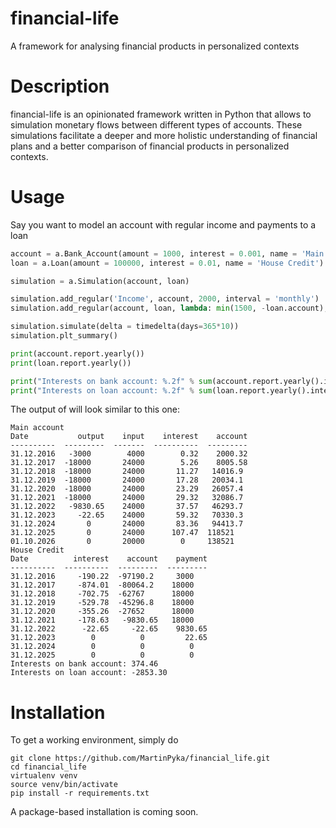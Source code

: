 # financial-life
A framework for analysing financial products in personalized contexts

# Description
financial-life is an opinionated framework written in Python that allows to simulation monetary flows between different types of accounts. These simulations facilitate a deeper and more holistic understanding of financial plans and a better comparison of financial products in personalized contexts.

# Usage
Say you want to model an account with regular income and payments to a loan

```python
account = a.Bank_Account(amount = 1000, interest = 0.001, name = 'Main account')
loan = a.Loan(amount = 100000, interest = 0.01, name = 'House Credit')

simulation = a.Simulation(account, loan)

simulation.add_regular('Income', account, 2000, interval = 'monthly')
simulation.add_regular(account, loan, lambda: min(1500, -loan.account), interval = 'monthly')

simulation.simulate(delta = timedelta(days=365*10))
simulation.plt_summary()

print(account.report.yearly())
print(loan.report.yearly())

print("Interests on bank account: %.2f" % sum(account.report.yearly().interest))
print("Interests on loan account: %.2f" % sum(loan.report.yearly().interest))
```  

The output of will look similar to this one:

	Main account
	Date           output    input    interest    account
	----------  ---------  -------  ----------  ---------
	31.12.2016   -3000        4000        0.32    2000.32
	31.12.2017  -18000       24000        5.26    8005.58
	31.12.2018  -18000       24000       11.27   14016.9
	31.12.2019  -18000       24000       17.28   20034.1
	31.12.2020  -18000       24000       23.29   26057.4
	31.12.2021  -18000       24000       29.32   32086.7
	31.12.2022   -9830.65    24000       37.57   46293.7
	31.12.2023     -22.65    24000       59.32   70330.3
	31.12.2024       0       24000       83.36   94413.7
	31.12.2025       0       24000      107.47  118521
	01.10.2026       0       20000        0     138521
	House Credit
	Date          interest    account    payment
	----------  ----------  ---------  ---------
	31.12.2016     -190.22  -97190.2     3000
	31.12.2017     -874.01  -80064.2    18000
	31.12.2018     -702.75  -62767      18000
	31.12.2019     -529.78  -45296.8    18000
	31.12.2020     -355.26  -27652      18000
	31.12.2021     -178.63   -9830.65   18000
	31.12.2022      -22.65     -22.65    9830.65
	31.12.2023        0          0         22.65
	31.12.2024        0          0          0
	31.12.2025        0          0          0
	Interests on bank account: 374.46
	Interests on loan account: -2853.30

# Installation
To get a working environment, simply do

	git clone https://github.com/MartinPyka/financial_life.git
	cd financial_life
	virtualenv venv
	source venv/bin/activate
	pip install -r requirements.txt

A package-based installation is coming soon.

